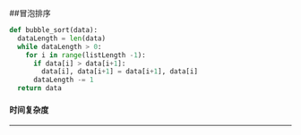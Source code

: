 ##冒泡排序



```python
def bubble_sort(data):
  dataLength = len(data)
  while dataLength > 0:
    for i in range(listLength -1):
      if data[i] > data[i+1]:
        data[i], data[i+1] = data[i+1], data[i]
      dataLength -= 1
  return data
```



#### 时间复杂度

---

